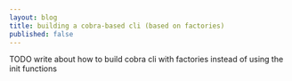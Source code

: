 ```yaml
---
layout: blog
title: building a cobra-based cli (based on factories)
published: false
---
```


TODO write about how to build cobra cli with factories instead of using the init functions

